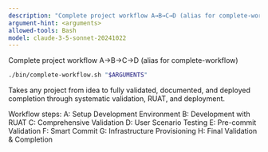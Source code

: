 ```yaml
---
description: "Complete project workflow A→B→C→D (alias for complete-workflow)"
argument-hint: <arguments>
allowed-tools: Bash
model: claude-3-5-sonnet-20241022
---
```



Complete project workflow A→B→C→D (alias for complete-workflow)

```bash
./bin/complete-workflow.sh "$ARGUMENTS"
```

Takes any project from idea to fully validated, documented, and deployed completion through systematic validation, RUAT, and deployment.

Workflow steps:
A: Setup Development Environment
B: Development with RUAT
C: Comprehensive Validation
D: User Scenario Testing
E: Pre-commit Validation
F: Smart Commit
G: Infrastructure Provisioning
H: Final Validation & Completion